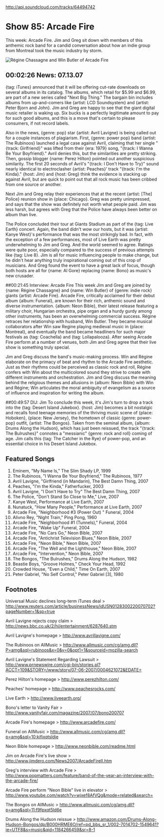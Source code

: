 

http://api.soundcloud.com/tracks/64494742

# Show 85: Arcade Fire
This week: Arcade Fire. Jim and Greg sit down with members of this anthemic rock band for a candid conversation about how an indie group from Montreal took the music industry by storm.

![Régine Chassagne and Win Butler of Arcade Fire](http://static.soundopinions.org/images/2007/ArcadeFire.jpg)

## 00:02:26 News: 07.13.07
{tag: iTunes} announced that it will be offering cut-rate downloads on several albums in its catalog. The albums, which retail for $5.99 and $6.99, are part of a new series called "Next Big Thing." The bargain bin includes albums from up-and-comers like {artist: LCD Soundsystem} and {artist: Peter Bjorn and John}. Jim and Greg are happy to see that the giant digital music retailer is waking up. Six bucks is a perfectly legitimate amount to pay for such good albums, and this is a move that's certain to please consumers, if not record labels.

Also in the news, {genre: pop} star {artist: Avril Lavigne} is being called out for a couple instances of plagiarism. First, {genre: power pop} band {artist: The Rubinoos} launched a legal case against Avril, claiming that her single "{track: Girlfriend}" was lifted from their {era: 1979} song, "{track: I Wanna Be Your Boyfriend}." Avril denies this, but the similarities are pretty striking. Then, gossip blogger {name: Perez Hilton} pointed out another suspicious similarity. The first 20 seconds of Avril's "{track: I Don't Have to Try}" sound nearly identical to electroclasher {artist: Peaches}' track "{track: I'm the Kinda}." {host: Jim} and {host: Greg} think the evidence is stacking up against Avril, but are quick to point out that all rock music has been cribbed from one source or another. 

Next Jim and Greg relay their experiences that at the recent {artist: [The] Police} reunion show in {place: Chicago}. Greg was pretty unimpressed, and says that the show was definitely not worth what people paid. Jim was less harsh, but agrees with Greg that the Police have always been better on album than live.

The Police concluded their tour at Giants Stadium as part of the {tag: Live Earth} concert. Again, the band didn't wow our hosts, but it was {artist: Kanye West}'s performance that was the most strikingly bad. In fact, with the exception of a few performances, most of Live Earth was pretty underwhelming to Jim and Greg. And the world seemed to agree. Ratings were quite poor, especially compared to the success of previous attempts like {tag: Live 8}. Jim is all for music influencing people to make change, but he didn't hear anything truly inspirational coming out of this crop of musicians. And Greg found the event to have a great lack of focus, though both hosts are all for {name: Al Gore} replacing {name: Bono} as music's new crusader.

##00:21:45 Interview: Arcade Fire
This week Jim and Greg are joined by {name: Régine Chassagne} and {name: Win Butler} of {genre: indie rock} giants {artist: Arcade Fire}. Arcade Fire, critically acclaimed for their debut album {album: Funeral}, are known for their rich, anthemic sound and diverse instrumentation. {album: Neon Bible}, their latest release featuring a military choir, Hungarian orchestra, pipe organ and a hurdy gurdy among other instruments, has been an overwhelming commercial success. Régine retraces her relationship with husband, Win Butler. They became musical collaborators after Win saw Regine playing medieval music in {place: Montreal}, and eventually the band became headliners for such major festivals as {tag: Coachella} and {tag: Lollapalooza}. After seeing Arcade Fire perform at a number of venues, both Jim and Greg agree that their live show is something truly special.

Jim and Greg discuss the band's music-making process. Win and Régine elaborate on the primacy of beat and rhythm to the Arcade Fire aesthetic. Just as their rhythms could be perceived as classic rock and roll, Régine confers with Win about the multicolored sound they strive to create with different instruments and orchestration. Jim and Greg discuss the meaning behind the religious themes and allusions in {album: Neon Bible} with Win and Régine; Win articulates the moral ambiguity of evangelism as a source of influence and inspiration for writing the album.

##00:49:57 DIJ: Jim
To conclude this week, it's Jim's turn to drop a track into the {tag: Desert Island Jukebox}. {host: Jim} becomes a bit nostalgic and recalls fond teenage memories of the thriving music scene of {place: Hoboken}, {place: New Jersey}, the hometown of classic {genre: power-pop} outfit, {artist: The Bongos}. Taken from the seminal album, {album: Drums Along the Hudson}, which has just been reissued, the track "{track: The Bulrushes}" connotes a "messianic" {genre: rock and roll} coming of age. Jim calls this {tag: The Catcher in the Rye} of power-pop, and an essential choice in his Desert Island Jukebox. 

## Featured Songs
1. Eminem, "My Name Is," The Slim Shady LP, 1999
2. The Rubinoos, "I Wanna Be Your Boyfriend," The Rubinoos, 1977
3. Avril Lavigne, "Girlfriend (in Mandarin), The Best Damn Thing, 2007
4. Peaches, "I'm the Kinda," Fatherfucker, 2003
5. Avril Lavigne, "I Don't Have to Try" The Best Damn Thing, 2007
6. The Police, "Don't Stand So Close to Me," Live, 2007
7. Kanye West, Performance at Live Earth, 2007
8. Nunatuck, "How Many People," Performance at Live Earth, 2007
9. Arcade Fire, "Neighborhood #3 (Power Out) " Funeral, 2004
10. Alivno Rey, "Night Train," Ping Pong, 1960
11. Arcade Fire, "Neighborhood #1 (Tunnels)," Funeral, 2004
12. Arcade Fire, "Wake Up" Funeral, 2004
13. Arcade Fire, "No Cars Go," Neon Bible, 2007
14. Arcade Fire, "Antichrist Television Blues," Neon Bible, 2007
15. Arcade Fire, "Neon Bible," Neon Bible, 2007
16. Arcade Fire, "The Well and the Lighthouse," Neon Bible, 2007
17. Arcade Fire, "Intervention," Neon Bible, 2007
18. The Bongos, "The Bulrushes," Drums Along the Hudson, 1982
19. Beastie Boys, "Groove Holmes," Check Your Head, 1992
20. Crowded House, "Even a Child," Time On Earth, 2007
21. Peter Gabriel, "No Self Control," Peter Gabriel [3], 1980

## Footnotes

Universal Music declines long-term iTunes deal > http://www.reuters.com/article/businessNews/idUSN0128300220070702?pageNumber=1&sp=true

Avril Lavigne rejects copy claim > http://news.bbc.co.uk/2/hi/entertainment/6287640.stm

Avril Lavigne's homepage > http://www.avrillavigne.com/

The Rubinoos on AllMusic > http://www.allmusic.com/cg/amg.dll?P=amg&sql=rubinoos&x=0&y=0&opt1=1&sourceid=mozilla-search

Avril Lavigne's Statement Regarding Lawsuit > http://www.prnewswire.com/cgi-bin/stories.pl?ACCT=109&STORY=/www/story/07-06-2007/0004621072&EDATE=

Perez Hilton's homepage > http://www.perezhilton.com/

Peaches' homepage > http://www.peachesrocks.com/

Live Earth > http://www.liveearth.org/

Bono's letter to Vanity Fair > http://www.vanityfair.com/magazine/2007/07/bono200707

Arcade Fire's homepage > http://www.arcadefire.com/

Funeral on AllMusic > http://www.allmusic.com/cg/amg.dll?p=amg&sql=10:kifixqtsldje

Neon Bible homepage > http://www.neonbible.com/readme.html

Jim on Arcade Fire's live show > http://www.jimdero.com/News2007/ArcadeFireII.htm

Greg's interview with Arcade Fire > http://www.popmatters.com/feature/band-of-the-year-an-interview-with-the-arcade-fire/

Arcade Fire perform "Neon Bible" live in elevator > http://www.youtube.com/watch?v=wjxef8AfVQg&mode=related&search=

The Bongos on AllMusic > http://www.allmusic.com/cg/amg.dll?p=amg&sql=11:f9fpxqt5ld6e

Drums Along the Hudson reissue > http://www.amazon.com/Drums-Along-Hudson-Bongos/dp/B000HRME6O/ref=pd_bbs_sr_1/002-7014702-1549641?ie=UTF8&s=music&qid=1184266459&sr=8-1